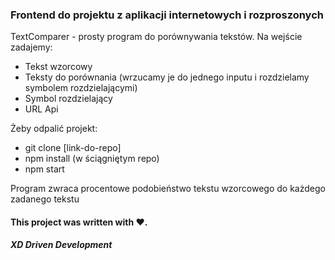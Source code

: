 ### Frontend do projektu  z aplikacji internetowych i rozproszonych

TextComparer - prosty program do porównywania tekstów.
Na wejście zadajemy:
- Tekst wzorcowy
- Teksty do porównania (wrzucamy je do jednego inputu i rozdzielamy symbolem rozdzielającymi)
- Symbol rozdzielający
- URL Api

Żeby odpalić projekt:
- git clone [link-do-repo]
- npm install (w ściągniętym repo)
- npm start

Program zwraca procentowe podobieństwo tekstu wzorcowego do każdego zadanego tekstu 

#### This project was written with ❤️.


##### XD Driven Development
